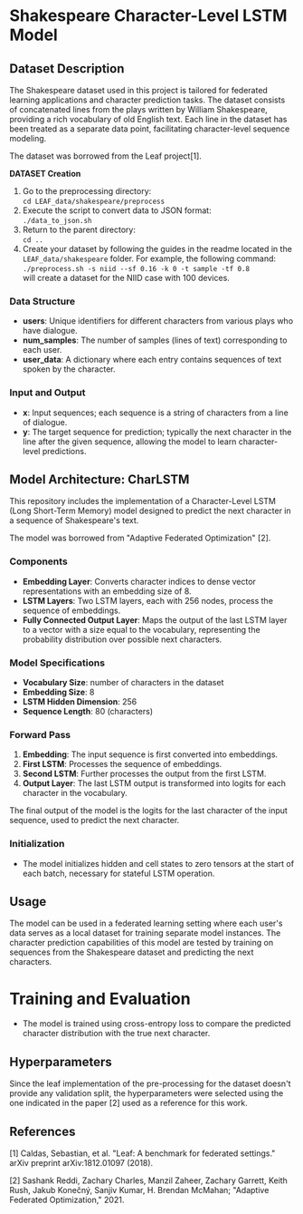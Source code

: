 # Shakespeare Character-Level LSTM Model

## Dataset Description

The Shakespeare dataset used in this project is tailored for federated learning applications and character prediction tasks. The dataset consists of concatenated lines from the plays written by William Shakespeare, providing a rich vocabulary of old English text. Each line in the dataset has been treated as a separate data point, facilitating character-level sequence modeling.

The dataset was borrowed from the Leaf project[1].

**DATASET Creation**

1. Go to the preprocessing directory:  
   `cd LEAF_data/shakespeare/preprocess`
2. Execute the script to convert data to JSON format:  
   `./data_to_json.sh`
3. Return to the parent directory:  
   `cd ..`
4. Create your dataset by following the guides in the readme located in the `LEAF_data/shakespeare` folder. For example, the following command:  
   `./preprocess.sh -s niid --sf 0.16 -k 0 -t sample -tf 0.8`  
   will create a dataset for the NIID case with 100 devices.


### Data Structure
- **users**: Unique identifiers for different characters from various plays who have dialogue.
- **num_samples**: The number of samples (lines of text) corresponding to each user.
- **user_data**: A dictionary where each entry contains sequences of text spoken by the character.

### Input and Output
- **x**: Input sequences; each sequence is a string of characters from a line of dialogue.
- **y**: The target sequence for prediction; typically the next character in the line after the given sequence, allowing the model to learn character-level predictions.

## Model Architecture: CharLSTM

This repository includes the implementation of a Character-Level LSTM (Long Short-Term Memory) model designed to predict the next character in a sequence of Shakespeare's text.

The model was borrowed from "Adaptive Federated Optimization" [2].

### Components
- **Embedding Layer**: Converts character indices to dense vector representations with an embedding size of 8.
- **LSTM Layers**: Two LSTM layers, each with 256 nodes, process the sequence of embeddings.
- **Fully Connected Output Layer**: Maps the output of the last LSTM layer to a vector with a size equal to the vocabulary, representing the probability distribution over possible next characters.

### Model Specifications
- **Vocabulary Size**: number of characters in the dataset
- **Embedding Size**: 8
- **LSTM Hidden Dimension**: 256
- **Sequence Length**: 80 (characters)

### Forward Pass
1. **Embedding**: The input sequence is first converted into embeddings.
2. **First LSTM**: Processes the sequence of embeddings.
3. **Second LSTM**: Further processes the output from the first LSTM.
4. **Output Layer**: The last LSTM output is transformed into logits for each character in the vocabulary.

The final output of the model is the logits for the last character of the input sequence, used to predict the next character.

### Initialization
- The model initializes hidden and cell states to zero tensors at the start of each batch, necessary for stateful LSTM operation.

## Usage

The model can be used in a federated learning setting where each user's data serves as a local dataset for training separate model instances. The character prediction capabilities of this model are tested by training on sequences from the Shakespeare dataset and predicting the next characters.

# Training and Evaluation
- The model is trained using cross-entropy loss to compare the predicted character distribution with the true next character.

## Hyperparameters
Since the leaf implementation of the pre-processing for the dataset doesn't provide any validation split, the hyperparameters were selected using the one indicated in the paper [2] used as a reference for this work.

## References
[1] Caldas, Sebastian, et al. "Leaf: A benchmark for federated settings." arXiv preprint arXiv:1812.01097 (2018).

[2] Sashank Reddi, Zachary Charles, Manzil Zaheer, Zachary Garrett, Keith Rush, Jakub Konečný, Sanjiv Kumar, H. Brendan McMahan; "Adaptive Federated Optimization," 2021.
